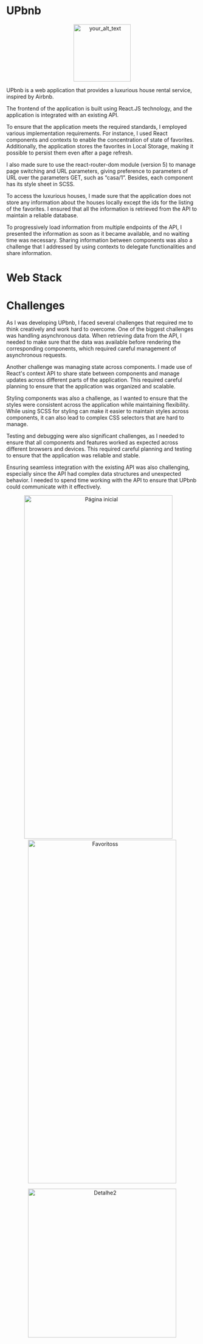 # UPbnb
<p align="center">
  <img src="https://user-images.githubusercontent.com/87763388/223849925-e0363f20-0022-4736-991e-f059d4e770d7.png" alt="your_alt_text" height="150">
</p>
UPbnb is a web application that provides a luxurious house rental service, inspired by Airbnb. 

The frontend of the application is built using React.JS technology, and the application is integrated with an existing API.

To ensure that the application meets the required standards, I employed various implementation requirements. For instance, I used React components and contexts to enable the concentration of state of favorites. Additionally, the application stores the favorites in Local Storage, making it possible to persist them even after a page refresh.

I also made sure to use the react-router-dom module (version 5) to manage page switching and URL parameters, giving preference to parameters of URL over the parameters GET, such as “casa/1”. Besides, each component has its style sheet in SCSS.

To access the luxurious houses, I made sure that the application does not store any information about the houses locally except the ids for the listing of the favorites. I ensured that all the information is retrieved from the API to maintain a reliable database.

To progressively load information from multiple endpoints of the API, I presented the information as soon as it became available, and no waiting time was necessary. Sharing information between components was also a challenge that I addressed by using contexts to delegate functionalities and share information.

# Web Stack

# Challenges
As I was developing UPbnb, I faced several challenges that required me to think creatively and work hard to overcome. One of the biggest challenges was handling asynchronous data. When retrieving data from the API, I needed to make sure that the data was available before rendering the corresponding components, which required careful management of asynchronous requests.

Another challenge was managing state across components. I made use of React's context API to share state between components and manage updates across different parts of the application. This required careful planning to ensure that the application was organized and scalable.

Styling components was also a challenge, as I wanted to ensure that the styles were consistent across the application while maintaining flexibility. While using SCSS for styling can make it easier to maintain styles across components, it can also lead to complex CSS selectors that are hard to manage.

Testing and debugging were also significant challenges, as I needed to ensure that all components and features worked as expected across different browsers and devices. This required careful planning and testing to ensure that the application was reliable and stable.

Ensuring seamless integration with the existing API was also challenging, especially since the API had complex data structures and unexpected behavior. I needed to spend time working with the API to ensure that UPbnb could communicate with it effectively.

<p align="center">
<img height="900" width="390" alt="Página inicial" src="https://user-images.githubusercontent.com/87763388/223850596-d1da4d87-d0cd-45e7-bf7b-f018da781818.png">
    <span>&nbsp;&nbsp;&nbsp;&nbsp;</span>
<img height="900" width="390" alt="Favoritoss" src="https://user-images.githubusercontent.com/87763388/223854171-52583713-340c-4f02-b0d8-85d88f40dad2.png">
</p>
<p align="center">
  <img style="vertical-align: top;"  width="390" alt="Detalhe2" src="https://user-images.githubusercontent.com/87763388/223850603-09421384-d3fb-4df3-be48-4e290bef00ce.png">
</p>
